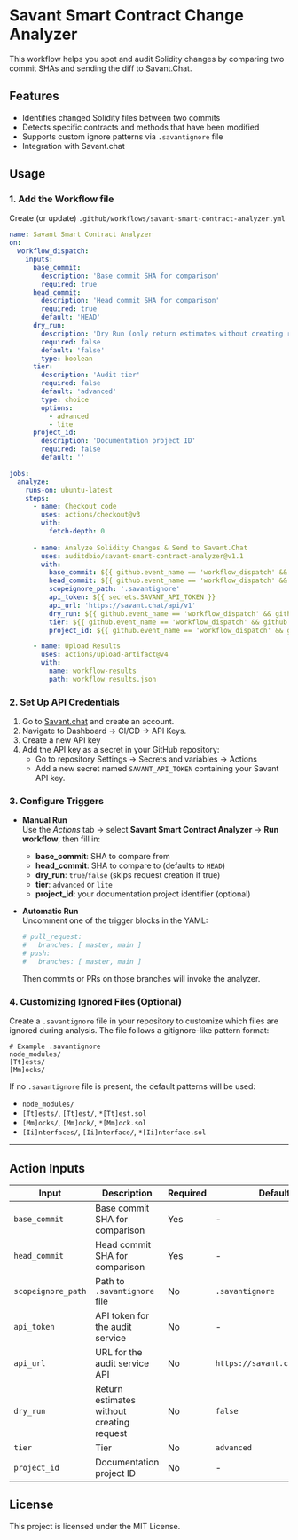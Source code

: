 # Savant Smart Contract Change Analyzer

This workflow helps you spot and audit Solidity changes by comparing two commit SHAs and sending the diff to Savant.Chat.

## Features

- Identifies changed Solidity files between two commits
- Detects specific contracts and methods that have been modified
- Supports custom ignore patterns via `.savantignore` file
- Integration with Savant.chat

## Usage

### 1. Add the Workflow file

Create (or update) `.github/workflows/savant-smart-contract-analyzer.yml`

```yaml
name: Savant Smart Contract Analyzer
on:
  workflow_dispatch:
    inputs:
      base_commit:
        description: 'Base commit SHA for comparison'
        required: true
      head_commit:
        description: 'Head commit SHA for comparison'
        required: true
        default: 'HEAD'
      dry_run:
        description: 'Dry Run (only return estimates without creating request)'
        required: false
        default: 'false'
        type: boolean
      tier:
        description: 'Audit tier'
        required: false
        default: 'advanced'
        type: choice
        options:
          - advanced
          - lite
      project_id:
        description: 'Documentation project ID'
        required: false
        default: ''

jobs:
  analyze:
    runs-on: ubuntu-latest
    steps:
      - name: Checkout code
        uses: actions/checkout@v3
        with:
          fetch-depth: 0
      
      - name: Analyze Solidity Changes & Send to Savant.Chat
        uses: auditdbio/savant-smart-contract-analyzer@v1.1
        with:
          base_commit: ${{ github.event_name == 'workflow_dispatch' && github.event.inputs.base_commit || github.event_name == 'push' && github.event.before || github.event.pull_request.base.sha }}
          head_commit: ${{ github.event_name == 'workflow_dispatch' && github.event.inputs.head_commit || github.event_name == 'push' && github.sha || github.event.pull_request.head.sha }}
          scopeignore_path: '.savantignore'
          api_token: ${{ secrets.SAVANT_API_TOKEN }}
          api_url: 'https://savant.chat/api/v1'
          dry_run: ${{ github.event_name == 'workflow_dispatch' && github.event.inputs.dry_run || 'false' }}
          tier: ${{ github.event_name == 'workflow_dispatch' && github.event.inputs.tier || 'advanced' }}
          project_id: ${{ github.event_name == 'workflow_dispatch' && github.event.inputs.project_id || '' }}

      - name: Upload Results
        uses: actions/upload-artifact@v4
        with:
          name: workflow-results
          path: workflow_results.json 
```

### 2. Set Up API Credentials

1. Go to [Savant.chat](https://savant.chat) and create an account.
2. Navigate to Dashboard → CI/CD → API Keys.
3. Create a new API key
4. Add the API key as a secret in your GitHub repository:
   - Go to repository Settings → Secrets and variables → Actions
   - Add a new secret named `SAVANT_API_TOKEN` containing your Savant API key.

### 3. Configure Triggers

- **Manual Run**  
  Use the _Actions_ tab → select **Savant Smart Contract Analyzer** → **Run workflow**, then fill in:
  - **base_commit**: SHA to compare from
  - **head_commit**: SHA to compare to (defaults to `HEAD`)
  - **dry_run**: `true`/`false` (skips request creation if true)
  - **tier**: `advanced` or `lite`
  - **project_id**: your documentation project identifier (optional)

- **Automatic Run**  
  Uncomment one of the trigger blocks in the YAML:
  ```yaml
  # pull_request:
  #   branches: [ master, main ]
  # push:
  #   branches: [ master, main ]
  ```
  Then commits or PRs on those branches will invoke the analyzer.

### 4. Customizing Ignored Files (Optional)

Create a `.savantignore` file in your repository to customize which files are ignored during analysis. The file follows a gitignore-like pattern format:

```
# Example .savantignore
node_modules/
[Tt]ests/
[Mm]ocks/
```

If no `.savantignore` file is present, the default patterns will be used:

- `node_modules/`
- `[Tt]ests/`, `[Tt]est/`, `*[Tt]est.sol`
- `[Mm]ocks/`, `[Mm]ock/`, `*[Mm]ock.sol`
- `[Ii]nterfaces/`, `[Ii]nterface/`, `*[Ii]nterface.sol`

---

## Action Inputs

| Input | Description | Required | Default |
|-------|-------------|----------|---------|
| `base_commit` | Base commit SHA for comparison | Yes | - |
| `head_commit` | Head commit SHA for comparison | Yes | - |
| `scopeignore_path` | Path to `.savantignore` file | No | `.savantignore` |
| `api_token` | API token for the audit service | No | - |
| `api_url` | URL for the audit service API | No | `https://savant.chat/api/v1` |
| `dry_run` | Return estimates without creating request | No | `false` |
| `tier` | Tier | No | `advanced` |
| `project_id` | Documentation project ID | No | - |

## License

This project is licensed under the MIT License. 